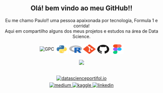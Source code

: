 ## <div align="Center">Olá! bem vindo ao meu GitHub!!</div>
<div align="Center">Eu me chamo Paulo!! uma pessoa apaixonada por tecnologia, Formula 1 e corrida!</div>
<div align="Center">Aqui em compartilho alguns dos meus projetos e estudos na área de Data Science.</div> 

<div style="display: inline_block", align="center"><br>
  <img align="center" alt="GPC" height="30" width="40" src="https://upload.wikimedia.org/wikipedia/commons/c/cf/New_Power_BI_Logo.svg">
  <img align="center" alt="Python" height="30" width="40" src="https://raw.githubusercontent.com/devicons/devicon/master/icons/python/python-original.svg">
  <img align="center" alt="R" height="30" width="40" src="https://raw.githubusercontent.com/devicons/devicon/master/icons/r/r-original.svg">
  <img align="center" alt="Git" height="30" width="40" src="https://raw.githubusercontent.com/devicons/devicon/master/icons/git/git-original.svg">
  <img align="center" alt="GitHub" height="30" width="40" src="https://raw.githubusercontent.com/devicons/devicon/master/icons/github/github-original.svg">
  <img align="center" alt="Figma" height="30" width="40" src="https://raw.githubusercontent.com/devicons/devicon/master/icons/figma/figma-original.svg">
 
 <div>  
  
 <br>     
<div align="center"><img src="https://github-readme-stats.vercel.app/api?username=Paulophpm&show_icons=true&count_private=true&hide_border=true" align="center" /></div></br>  
      
<br/>  
<div align="center">
<a href="https://www.datascienceportfol.io/paulophpm" target="_blank">
<img src=https://img.shields.io/badge/datascienceportifolio-%2324292e.svg?&style=for-the-badge&logo=logoColor=white alt=datascienceportifol.io style="margin-bottom: 5px;" />
</a>
<div align="center">
<a href="https://medium.com/@paulomelophpm" target="_blank">
<img src=https://img.shields.io/badge/medium-%2324292e.svg?&style=for-the-badge&logo=medium&logoColor=white alt=medium style="margin-bottom: 5px;" />
</a>
<a href="https://www.kaggle.com/paulophpm" target="_blank">
<img src=https://img.shields.io/badge/kaggle-%2344BAE8.svg?&style=for-the-badge&logo=kaggle&logoColor=white alt=kaggle style="margin-bottom: 5px;" />
</a>
<a href="https://linkedin.com/in/paulo-henrique-produção" target="_blank">
<img src=https://img.shields.io/badge/linkedin-%231E77B5.svg?&style=for-the-badge&logo=linkedin&logoColor=white alt=linkedin style="margin-bottom: 5px;" />
</a>  
</div>  
<br/>  
